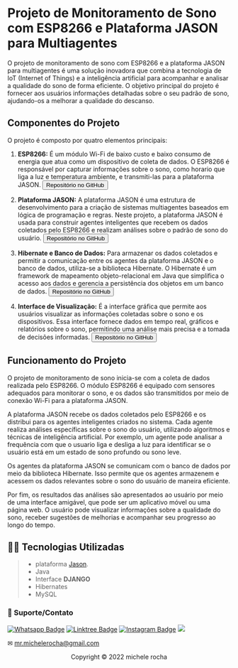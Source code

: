 # Projeto de Monitoramento de Sono com ESP8266 e Plataforma JASON para Multiagentes

O projeto de monitoramento de sono com ESP8266 e a plataforma JASON para multiagentes é uma solução inovadora que combina a tecnologia de IoT (Internet of Things) e a inteligência artificial para acompanhar e analisar a qualidade do sono de forma eficiente. O objetivo principal do projeto é fornecer aos usuários informações detalhadas sobre o seu padrão de sono, ajudando-os a melhorar a qualidade do descanso.

## Componentes do Projeto

O projeto é composto por quatro elementos principais:

1. **ESP8266:** É um módulo Wi-Fi de baixo custo e baixo consumo de energia que atua como um dispositivo de coleta de dados. O ESP8266 é responsável por capturar informações sobre o sono, como horario que liga a luz e temperatura ambiente, e transmiti-las para a plataforma JASON. <a href="https://github.com/Mrmichelerocha/hard-lamp" target="_blank"><button>Repositório no GitHub</button></a>

2. **Plataforma JASON:** A plataforma JASON é uma estrutura de desenvolvimento para a criação de sistemas multiagentes baseados em lógica de programação e regras. Neste projeto, a plataforma JASON é usada para construir agentes inteligentes que recebem os dados coletados pelo ESP8266 e realizam análises sobre o padrão de sono do usuário. <a href="https://github.com/Mrmichelerocha/jason-badhabits" target="_blank"><button>Repositório no GitHub</button></a>

3. **Hibernate e Banco de Dados:** Para armazenar os dados coletados e permitir a comunicação entre os agentes da plataforma JASON e o banco de dados, utiliza-se a biblioteca Hibernate. O Hibernate é um framework de mapeamento objeto-relacional em Java que simplifica o acesso aos dados e gerencia a persistência dos objetos em um banco de dados. <a href="https://github.com/Mrmichelerocha/jason-badhabits" target="_blank"><button>Repositório no GitHub</button></a>

4. **Interface de Visualização:** É a interface gráfica que permite aos usuários visualizar as informações coletadas sobre o sono e os dispositivos. Essa interface fornece dados em tempo real, gráficos e relatórios sobre o sono, permitindo uma análise mais precisa e a tomada de decisões informadas. <a href="https://github.com/Mrmichelerocha/web-badhabits" target="_blank"><button>Repositório no GitHub</button></a>


## Funcionamento do Projeto

O projeto de monitoramento de sono inicia-se com a coleta de dados realizada pelo ESP8266. O módulo ESP8266 é equipado com sensores adequados para monitorar o sono, e os dados são transmitidos por meio de conexão Wi-Fi para a plataforma JASON.

A plataforma JASON recebe os dados coletados pelo ESP8266 e os distribui para os agentes inteligentes criados no sistema. Cada agente realiza análises específicas sobre o sono do usuário, utilizando algoritmos e técnicas de inteligência artificial. Por exemplo, um agente pode analisar a frequência com que o usuario liga e desliga a luz para identificar se o usuário está em um estado de sono profundo ou sono leve.

Os agentes da plataforma JASON se comunicam com o banco de dados por meio da biblioteca Hibernate. Isso permite que os agentes armazenem e acessem os dados relevantes sobre o sono do usuário de maneira eficiente.

Por fim, os resultados das análises são apresentados ao usuário por meio de uma interface amigável, que pode ser um aplicativo móvel ou uma página web. O usuário pode visualizar informações sobre a qualidade do sono, receber sugestões de melhorias e acompanhar seu progresso ao longo do tempo.


## 👨‍💻 Tecnologias Utilizadas

> - plataforma [Jason](https://jason.sourceforge.net/).
> - Java
> - Interface **DJANGO**
> - Hibernates
> - MySQL



### 🤝 Suporte/Contato

[![Whatsapp Badge](https://img.shields.io/badge/WhatsApp-25D366?style=for-the-badge&logo=whatsapp&logoColor=white)](https://wa.me/5511951864397)
[![Linktree Badge](https://img.shields.io/badge/linktree-39E09B?style=for-the-badge&logo=linktree&logoColor=white)](https://linktr.ee/mrmichelerocha)
[![Instagram Badge](https://img.shields.io/badge/Instagram-E4405F?style=for-the-badge&logo=instagram&logoColor=white)](https://www.instagram.com/mr.michelerocha/?hl=pt-br)
  <a href="https://www.linkedin.com/in/enc-michele-rocha/" target="_blank"><img src="https://img.shields.io/badge/-LinkedIn-%230077B5?style=for-the-badge&logo=linkedin&logoColor=white" target="_blank"></a>  

✉ mr.michelerocha@gmail.com
<p align="center">Copyright © 2022 michele rocha</p>
